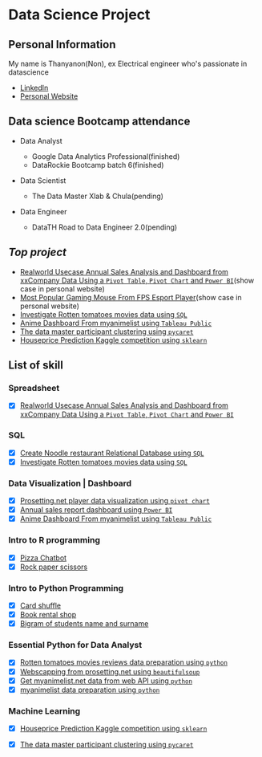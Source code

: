 # Data Science Project

## Personal Information

My name is Thanyanon(Non), ex Electrical engineer who's passionate in datascience

- [LinkedIn](https://www.linkedin.com/in/thanyanon-saetang-b17a20235/)
- [Personal Website](https://thanyanonsa.wordpress.com/)

## Data science Bootcamp attendance

- Data Analyst
  - Google Data Analytics Professional(finished)
  - DataRockie Bootcamp batch 6(finished)
  
- Data Scientist  
  - The Data Master Xlab & Chula(pending)

- Data Engineer
  - DataTH Road to Data Engineer 2.0(pending)

## _Top project_

- [Realworld Usecase Annual Sales Analysis and Dashboard from xxCompany Data Using a `Pivot Table`, `Pivot Chart` and `Power BI`](https://thanyanonsa.wordpress.com/2023/02/07/annual-sales-report-use-case/)(show case in personal website)
- [Most Popular Gaming Mouse From FPS Esport Player](https://thanyanonsa.wordpress.com/2023/01/16/most-popular-gaming-mouse-from-fps-esport-player/)(show case in personal website)
- [Investigate Rotten tomatoes movies data using `SQL`](https://github.com/Thanyanon/datascience_project/blob/main/sql/rotten_tomatoes/readme.md)
- [Anime Dashboard From myanimelist using `Tableau Public`](https://public.tableau.com/views/myanimelist/MyAnimeList?:language=en-US&:display_count=n&:origin=viz_share_link)
- [The data master participant clustering using `pycaret`](https://github.com/Thanyanon/datascience_project/blob/main/machine_learning/the_data_master_clustering_rev2.ipynb)
- [Houseprice Prediction Kaggle competition using `sklearn`](https://github.com/Thanyanon/datascience_project/blob/main/machine_learning/house_price_calculation_kaggle-rev5.ipynb)

## List of skill

### Spreadsheet

- [x] [Realworld Usecase Annual Sales Analysis and Dashboard from xxCompany Data Using a `Pivot Table`, `Pivot Chart` and `Power BI`](https://thanyanonsa.wordpress.com/2023/02/07/annual-sales-report-use-case/)

### SQL

- [X] [Create Noodle restaurant Relational Database using `SQL`](https://github.com/Thanyanon/datascience_project/tree/main/sql)
- [x] [Investigate Rotten tomatoes movies data using `SQL`](https://github.com/Thanyanon/datascience_project/blob/main/sql/rotten_tomatoes/readme.md)

### Data Visualization | Dashboard

- [x] [Prosetting.net player data visualization using `pivot chart`](https://github.com/Thanyanon/datascience_project/tree/main/data_visualization/prosetting.net)
- [x] [Annual sales report dashboard using `Power BI`](https://github.com/Thanyanon/datascience_project/tree/main/spreadsheet/annual_sales_report)
- [x] [Anime Dashboard From myanimelist using `Tableau Public`](https://public.tableau.com/views/myanimelist/MyAnimeList?:language=en-US&:display_count=n&:origin=viz_share_link)

### Intro to R programming

- [X] [Pizza Chatbot](https://replit.com/@ThanyanonSaetan/Batch6Chatbotpizza#main.r)
- [X] [Rock paper scissors](https://replit.com/@ThanyanonSaetan/Batch6PaoYingChub#main.r)

### Intro to Python Programming

- [x] [Card shuffle](https://github.com/Thanyanon/datascience_project/blob/main/intro_to_python/card_shuffle.ipynb)
- [x] [Book rental shop](https://github.com/Thanyanon/datascience_project/blob/main/intro_to_python/book_rental_shop.ipynb)
- [x] [Bigram of students name and surname](https://github.com/Thanyanon/datascience_project/blob/main/intro_to_python/bigram_name_surname_.ipynb)

### Essential Python for Data Analyst

- [x] [Rotten tomatoes movies reviews data preparation using `python`](https://github.com/Thanyanon/datascience_project/blob/main/essential_python/rotten_tomatoes/rotten_tomatoes.ipynb)
- [x] [Webscapping from prosetting.net using `beautifulsoup`](https://github.com/Thanyanon/datascience_project/blob/main/essential_python/webscraping_prosetting/webscraping_prosetting.ipynb)
- [x] [Get myanimelist.net data from web API using `python`](https://github.com/Thanyanon/datascience_project/blob/main/essential_python/myanimelist.net/myanimelist_api.ipynb)
- [x] [myanimelist data preparation using `python`](https://github.com/Thanyanon/datascience_project/blob/main/essential_python/myanimelist.net/myanimelist_preparation.ipynb)

### Machine Learning

- [x] [Houseprice Prediction Kaggle competition using `sklearn`](https://github.com/Thanyanon/datascience_project/blob/main/machine_learning/house_price_calculation_kaggle-rev5.ipynb)
- [x] [The data master participant clustering using `pycaret`](https://github.com/Thanyanon/datascience_project/blob/main/machine_learning/the_data_master_clustering_rev2.ipynb)

